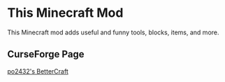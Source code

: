 # This Minecraft Mod

This Minecraft mod adds useful and funny tools, blocks, items, and more.

## CurseForge Page
[po2432's BetterCraft](https://www.curseforge.com/minecraft/mc-mods/po2432s-bettercraft)

